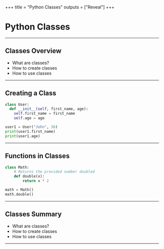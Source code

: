 +++
title = "Python Classes"
outputs = ["Reveal"]
+++

# Python Classes

---

## Classes Overview

- What are classes?
- How to create classes
- How to use classes

---

## Creating a Class

```py
class User:
  def __init__(self, first_name, age):
    self.first_name = first_name
    self.age = age

user1 = User("John", 36)
print(user1.first_name)
print(user1.age)
```

---

## Functions in Classes

```py
class Math:
    # Returns the provided number doubled
    def double(x):
        return x * 2

math = Math()
math.double()
```

---

## Classes Summary

- What are classes?
- How to create classes
- How to use classes

---
